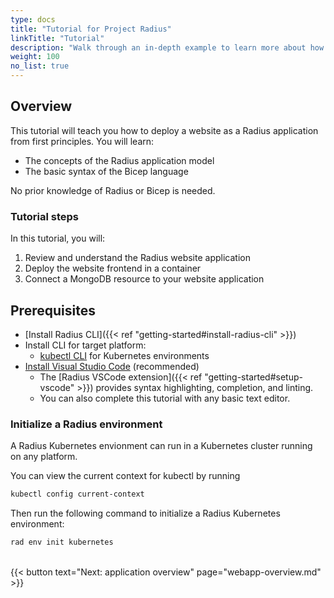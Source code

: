 ```yaml
---
type: docs
title: "Tutorial for Project Radius"
linkTitle: "Tutorial"
description: "Walk through an in-depth example to learn more about how to work with Radius concepts"
weight: 100
no_list: true
---
```


## Overview

This tutorial will teach you how to deploy a website as a Radius application from first principles. You will learn:  

- The concepts of the Radius application model
- The basic syntax of the Bicep language

No prior knowledge of Radius or Bicep is needed.

### Tutorial steps

In this tutorial, you will:

1. Review and understand the Radius website application
1. Deploy the website frontend in a container
1. Connect a MongoDB resource to your website application

## Prerequisites

- [Install Radius CLI]({{< ref "getting-started#install-radius-cli" >}})
- Install CLI for target platform:
  - [kubectl CLI](https://kubernetes.io/docs/tasks/tools/) for Kubernetes environments
- [Install Visual Studio Code](https://code.visualstudio.com/) (recommended)
  - The [Radius VSCode extension]({{< ref "getting-started#setup-vscode" >}}) provides syntax highlighting, completion, and linting.
  - You can also complete this tutorial with any basic text editor.

### Initialize a Radius environment

A Radius Kubernetes envionment can run in a Kubernetes cluster running on any platform. 

You can view the current context for kubectl by running
```bash
kubectl config current-context
```

Then run the following command to initialize a Radius Kubernetes environment:
```sh
rad env init kubernetes
```

<br>{{< button text="Next: application overview" page="webapp-overview.md" >}}
